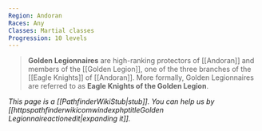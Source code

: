 ```yaml
---
Region: Andoran
Races: Any
Classes: Martial classes
Progression: 10 levels
---
```


> **Golden Legionnaires** are high-ranking protectors of [[Andoran]] and members of the [[Golden Legion]], one of the three branches of the [[Eagle Knights]] of [[Andoran]]. More formally, Golden Legionnaires are referred to as **Eagle Knights of the Golden Legion**.



*This page is a [[PathfinderWikiStub|stub]]. You can help us by [[httpspathfinderwikicomwindexphptitleGolden Legionnaireactionedit|expanding it]].*








